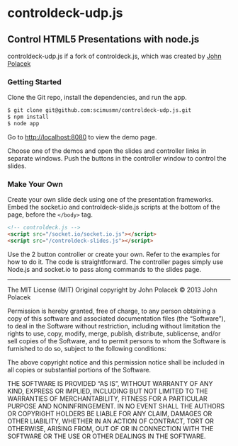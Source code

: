 # controldeck-udp.js
## Control HTML5 Presentations with node.js

controldeck-udp.js if a fork of controldeck.js, which was created by [John Polacek](http://twitter.com/johnpolacek)

### Getting Started
Clone the Git repo, install the dependencies, and run the app.

```bash
$ git clone git@github.com:scimusmn/controldeck-udp.js.git
$ npm install
$ node app
```

Go to [http://localhost:8080](http://localhost:8080) to view the demo page.

Choose one of the demos and open the slides and controller links in separate windows. Push the buttons in the controller window to control the slides.

### Make Your Own
Create your own slide deck using one of the presentation frameworks. Embed the socket.io and controldeck-slide.js scripts at the bottom of the page, before the `</body>` tag.

```html
<!-- controldeck.js -->
<script src="/socket.io/socket.io.js"></script>
<script src="/controldeck-slides.js"></script>
```

Use the 2 button controller or create your own. Refer to the examples for how to do it. The code is  straightforward. The controller pages simply use Node.js and socket.io to pass along commands to the slides page.

* * *

The MIT License (MIT)
Original copyright by John Polacek © 2013 John Polacek

Permission is hereby granted, free of charge, to any person obtaining a copy of this software and associated documentation files (the “Software”), to deal in the Software without restriction, including without limitation the rights to use, copy, modify, merge, publish, distribute, sublicense, and/or sell copies of the Software, and to permit persons to whom the Software is furnished to do so, subject to the following conditions:

The above copyright notice and this permission notice shall be included in all copies or substantial portions of the Software.

THE SOFTWARE IS PROVIDED “AS IS”, WITHOUT WARRANTY OF ANY KIND, EXPRESS OR IMPLIED, INCLUDING BUT NOT LIMITED TO THE WARRANTIES OF MERCHANTABILITY, FITNESS FOR A PARTICULAR PURPOSE AND NONINFRINGEMENT. IN NO EVENT SHALL THE AUTHORS OR COPYRIGHT HOLDERS BE LIABLE FOR ANY CLAIM, DAMAGES OR OTHER LIABILITY, WHETHER IN AN ACTION OF CONTRACT, TORT OR OTHERWISE, ARISING FROM, OUT OF OR IN CONNECTION WITH THE SOFTWARE OR THE USE OR OTHER DEALINGS IN THE SOFTWARE.

